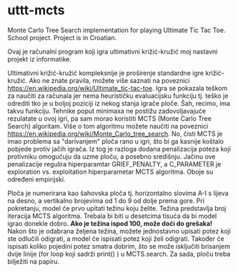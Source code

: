 # uttt-mcts
Monte Carlo Tree Search implementation for playing Ultimate Tic Tac Toe. School project. Project is in Croatian.

Ovaj je računalni program koji igra ultimativni križić-kružić moj nastavni projekt iz informatike.

Ultimativni križić-kružić kompleksnije je proširenje standardne igre križić-kružić. Ako ne znate pravila, možete više saznati na poveznici https://en.wikipedia.org/wiki/Ultimate_tic-tac-toe. Igra se pokazala teškom za naučiti za računala jer nema heurističku evaluacijsku funkciju tj. teško je odrediti tko je u boljoj poziciji iz nekog stanja igrače ploče. Šah, recimo, ima takvu funkciju. Tehnike poput minimaxa ne postižu zadovoljavajuće rezulatate u ovoj igri, pa sam morao koristiti MCTS (Monte Carlo Tree Search) algoritam. Više o tom algoritmu možete naučiti na poveznici https://en.wikipedia.org/wiki/Monte_Carlo_tree_search. No, čisti MCTS je imao problema sa "darivanjem" ploča rano u igri, što bi ga kasnije koštalo pobjede protiv jačih igrača. Iz tog je razloga dodana penalizacija poteza koji protivniku omogućuju da uzme ploču, a posebno središnju. Jačinu ove penalizacije regulira hiperparamtar GRIEF_PENALTY, a C_PARAMETER je exploration vs. exploitation hiperparametar MCTS algoritma. Oboje su određeni empirijski.

Ploča je numerirana kao šahovska ploča tj. horizontalno slovima A-I s lijeva na desno, a vertikalno brojevima od 1 do 9 od dolje prema gore. Pri pokretanju, model će prvo upitati težinu koju želite. Težina predstavlja broj iteracija MCTS algoritma. Trebala bi biti u desetcima tisuća da bi model igrao donekle dobro. **Ako je težina ispod 100, može doći do grešaka!** Nakon što je odabrana željena težina, možete jednostavno upisati potez koji ste odlučili odigrati, a model će ispisati potez koji želi odigrati. Također će ispisati koliko pojedini potez smatra dobrim, što se može isključiti brisanjem dvije linije (for loop koji sadrži print() ) u MCTS.search. Za sada, ploču treba bilježiti na papiru. 
